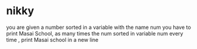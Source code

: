 # nikky
you are given a number sorted in a variable with the name num you have to print Masai School, as many times the num sorted in variable num every time , print Masai school in a new line
